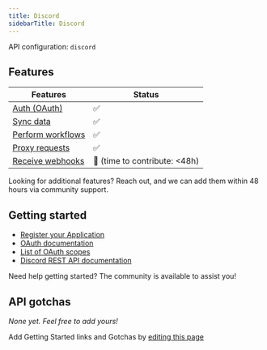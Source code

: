 ```yaml
---
title: Discord
sidebarTitle: Discord
---
```


API configuration: `discord`

## Features

| Features | Status |
| - | - |
| [Auth (OAuth)](/integrate/guides/authorize-an-api) | ✅ |
| [Sync data](/integrate/guides/sync-data-from-an-api) | ✅ |
| [Perform workflows](/integrate/guides/perform-workflows-with-an-api) | ✅ |
| [Proxy requests](/integrate/guides/proxy-requests-to-an-api) | ✅ |
| [Receive webhooks](/integrate/guides/receive-webhooks-from-an-api) | 🚫 (time to contribute: &lt;48h) |

Looking for additional features? Reach out, and we can add them within 48 hours via community support.

## Getting started

-   [Register your Application](https://discord.com/developers/applications)
-   [OAuth documentation](https://discord.com/developers/docs/topics/oauth2)
-   [List of OAuth scopes](https://discord.com/developers/docs/topics/oauth2#shared-resources-oauth2-scopes)
-   [Discord REST API documentation](https://discord.com/developers/docs/reference)

Need help getting started? The community is available to assist you!

## API gotchas

_None yet. Feel free to add yours!_

Add Getting Started links and Gotchas by [editing this page]()

